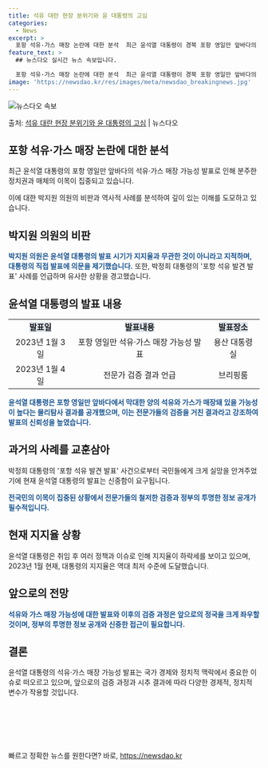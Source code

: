 ```yaml
---
title: 석유 대란 현장 분위기와 윤 대통령의 고심
categories:
  - News
excerpt: >
  포항 석유·가스 매장 논란에 대한 분석  최근 윤석열 대통령이 경북 포항 영일만 앞바다의 대규모 석유·가스 …
feature_text: >
  ## 뉴스다오 실시간 뉴스 속보입니다.

  포항 석유·가스 매장 논란에 대한 분석  최근 윤석열 대통령이 경북 포항 영일만 앞바다의 대규모 석유·가스 …
image: 'https://newsdao.kr/res/images/meta/newsdao_breakingnews.jpg'
---
```


![뉴스다오 속보](https://newsdao.kr/res/images/meta/newsdao_breakingnews.jpg)

<p>출처: <a href="https://newsdao.kr/4052" rel="dofollow">석유 대란 현장 분위기와 윤 대통령의 고심</a> | 뉴스다오</p>

<h2 data-ke-size="size26">포항 석유·가스 매장 논란에 대한 분석</h2>
<p data-ke-size="size16">최근 윤석열 대통령의 포항 영일만 앞바다의 석유·가스 매장 가능성 발표로 인해 분주한 정치권과 매체의 이목이 집중되고 있습니다.</p>
<p data-ke-size="size16">이에 대한 박지원 의원의 비판과 역사적 사례를 분석하여 깊이 있는 이해를 도모하고 있습니다.</p>

<h2 data-ke-size="size26">박지원 의원의 비판</h2>
<p data-ke-size="size16"><b><span style="color: #1a5490;">박지원 의원은 윤석열 대통령의 발표 시기가 지지율과 무관한 것이 아니라고 지적하며, 대통령의 직접 발표에 의문을 제기했습니다.</span></b> 또한, 박정희 대통령의 '포항 석유 발견 발표' 사례를 언급하며 유사한 상황을 경고했습니다.</p>

<h2 data-ke-size="size26">윤석열 대통령의 발표 내용</h2>
<table>
    <tr>
        <td style="text-align: center; height: 17px;"><b><span style="background-color: #21538527;">발표일</span></b></td>
        <td style="text-align: center; height: 17px;"><b><span style="background-color: #21538527;">발표내용</span></b></td>
        <td style="text-align: center; height: 17px;"><b><span style="background-color: #21538527;">발표장소</span></b></td>
    </tr>
    <tr>
        <td style="text-align: center; height: 17px;">2023년 1월 3일</td>
        <td style="text-align: center; height: 17px;">포항 영일만 석유·가스 매장 가능성 발표</td>
        <td style="text-align: center; height: 17px;">용산 대통령실</td>
    </tr>
    <tr>
        <td style="text-align: center; height: 17px;">2023년 1월 4일</td>
        <td style="text-align: center; height: 17px;">전문가 검증 결과 언급</td>
        <td style="text-align: center; height: 17px;">브리핑룸</td>
    </tr>
</table>
<p data-ke-size="size16"><b><span style="color: #1a5490;">윤석열 대통령은 포항 영일만 앞바다에서 막대한 양의 석유와 가스가 매장돼 있을 가능성이 높다는 물리탐사 결과를 공개했으며, 이는 전문가들의 검증을 거친 결과라고 강조하여 발표의 신뢰성을 높였습니다.</span></b></p>

<h2 data-ke-size="size26">과거의 사례를 교훈삼아</h2>
<p data-ke-size="size16">박정희 대통령의 '포항 석유 발견 발표' 사건으로부터 국민들에게 크게 실망을 안겨주었기에 현재 윤석열 대통령의 발표는 신중함이 요구됩니다.</p>
<p data-ke-size="size16"><b><span style="color: #1a5490;">전국민의 이목이 집중된 상황에서 전문가들의 철저한 검증과 정부의 투명한 정보 공개가 필수적입니다.</span></b></p>

<h2 data-ke-size="size26">현재 지지율 상황</h2>
<p data-ke-size="size16">윤석열 대통령은 취임 후 여러 정책과 이슈로 인해 지지율이 하락세를 보이고 있으며, 2023년 1월 현재, 대통령의 지지율은 역대 최저 수준에 도달했습니다.</p>

<h2 data-ke-size="size26">앞으로의 전망</h2>
<p data-ke-size="size16"><b><span style="color: #1a5490;">석유와 가스 매장 가능성에 대한 발표와 이후의 검증 과정은 앞으로의 정국을 크게 좌우할 것이며, 정부의 투명한 정보 공개와 신중한 접근이 필요합니다.</span></b></p>

<h2 data-ke-size="size26">결론</h2>
<p data-ke-size="size16">윤석열 대통령의 석유·가스 매장 가능성 발표는 국가 경제와 정치적 맥락에서 중요한 이슈로 떠오르고 있으며, 앞으로의 검증 과정과 시추 결과에 따라 다양한 경제적, 정치적 변수가 작용할 것입니다.</p>

<p data-ke-size="size16">&nbsp;</p>
<p data-ke-size="size16">&nbsp;</p>
<p data-ke-size="size16">&nbsp;</p> 

빠르고 정확한 뉴스를 원한다면? 바로, <a href="https://newsdao.kr" rel="dofollow">https://newsdao.kr</a>


